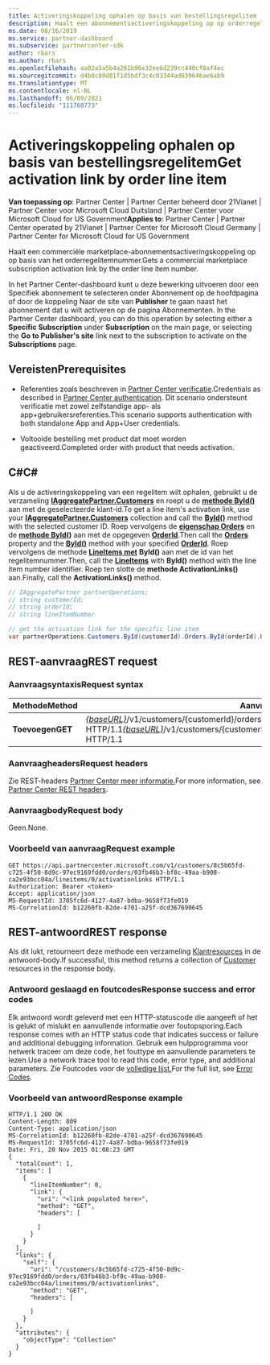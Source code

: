 ```yaml
---
title: Activeringskoppeling ophalen op basis van bestellingsregelitem
description: Haalt een abonnementsactiveringskoppeling op op orderregelitem.
ms.date: 08/16/2019
ms.service: partner-dashboard
ms.subservice: partnercenter-sdk
author: rbars
ms.author: rbars
ms.openlocfilehash: aa02a5a5b4a281b96e32ee6d239cc440cf8af4ec
ms.sourcegitcommit: d4b0c80d81f1d5bdf3c4c03344ad639646ae6ab9
ms.translationtype: MT
ms.contentlocale: nl-NL
ms.lasthandoff: 06/09/2021
ms.locfileid: "111760773"
---
```

# <a name="get-activation-link-by-order-line-item"></a><span data-ttu-id="7f157-103">Activeringskoppeling ophalen op basis van bestellingsregelitem</span><span class="sxs-lookup"><span data-stu-id="7f157-103">Get activation link by order line item</span></span>

<span data-ttu-id="7f157-104">**Van toepassing op**: Partner Center | Partner Center beheerd door 21Vianet | Partner Center voor Microsoft Cloud Duitsland | Partner Center voor Microsoft Cloud for US Government</span><span class="sxs-lookup"><span data-stu-id="7f157-104">**Applies to**: Partner Center | Partner Center operated by 21Vianet | Partner Center for Microsoft Cloud Germany | Partner Center for Microsoft Cloud for US Government</span></span>

<span data-ttu-id="7f157-105">Haalt een commerciële marketplace-abonnementsactiveringskoppeling op op basis van het orderregelitemnummer.</span><span class="sxs-lookup"><span data-stu-id="7f157-105">Gets a commercial marketplace subscription activation link by the order line item number.</span></span>

<span data-ttu-id="7f157-106">In het Partner Center-dashboard kunt u deze bewerking uitvoeren  door een Specifiek abonnement te selecteren onder Abonnement op de hoofdpagina of door de  koppeling Naar de site van **Publisher** te gaan naast het abonnement dat u wilt activeren op de pagina Abonnementen. </span><span class="sxs-lookup"><span data-stu-id="7f157-106">In the Partner Center dashboard, you can do this operation by selecting either a **Specific Subscription** under **Subscription** on the main page, or selecting the **Go to Publisher's site** link next to the subscription to activate on the **Subscriptions** page.</span></span>

## <a name="prerequisites"></a><span data-ttu-id="7f157-107">Vereisten</span><span class="sxs-lookup"><span data-stu-id="7f157-107">Prerequisites</span></span>

- <span data-ttu-id="7f157-108">Referenties zoals beschreven in [Partner Center verificatie](partner-center-authentication.md).</span><span class="sxs-lookup"><span data-stu-id="7f157-108">Credentials as described in [Partner Center authentication](partner-center-authentication.md).</span></span> <span data-ttu-id="7f157-109">Dit scenario ondersteunt verificatie met zowel zelfstandige app- als app+gebruikersreferenties.</span><span class="sxs-lookup"><span data-stu-id="7f157-109">This scenario supports authentication with both standalone App and App+User credentials.</span></span>

- <span data-ttu-id="7f157-110">Voltooide bestelling met product dat moet worden geactiveerd.</span><span class="sxs-lookup"><span data-stu-id="7f157-110">Completed order with product that needs activation.</span></span>

## <a name="c"></a><span data-ttu-id="7f157-111">C\#</span><span class="sxs-lookup"><span data-stu-id="7f157-111">C\#</span></span>

<span data-ttu-id="7f157-112">Als u de activeringskoppeling van een regelitem wilt ophalen, gebruikt u de verzameling [**IAggregatePartner.Customers**](/dotnet/api/microsoft.store.partnercenter.ipartner.customers) en roept u de [**methode ById()**](/dotnet/api/microsoft.store.partnercenter.customers.icustomercollection.byid) aan met de geselecteerde klant-id.</span><span class="sxs-lookup"><span data-stu-id="7f157-112">To get a line item's activation link, use your [**IAggregatePartner.Customers**](/dotnet/api/microsoft.store.partnercenter.ipartner.customers) collection and call the [**ById()**](/dotnet/api/microsoft.store.partnercenter.customers.icustomercollection.byid) method with the selected customer ID.</span></span> <span data-ttu-id="7f157-113">Roep vervolgens de [**eigenschap Orders**](/dotnet/api/microsoft.store.partnercenter.customers.icustomer.orders) en de [**methode ById()**](/dotnet/api/microsoft.store.partnercenter.orders.iordercollection.byid) aan met de opgegeven  [**OrderId**](/dotnet/api/microsoft.store.partnercenter.models.orders.order.id).</span><span class="sxs-lookup"><span data-stu-id="7f157-113">Then call the [**Orders**](/dotnet/api/microsoft.store.partnercenter.customers.icustomer.orders) property and the [**ById()**](/dotnet/api/microsoft.store.partnercenter.orders.iordercollection.byid) method with your specified  [**OrderId**](/dotnet/api/microsoft.store.partnercenter.models.orders.order.id).</span></span> <span data-ttu-id="7f157-114">Roep vervolgens de methode [**LineItems met**](/dotnet/api/microsoft.store.partnercenter.orders.iordercollection.get) **ById()** aan met de id van het regelitemnummer.</span><span class="sxs-lookup"><span data-stu-id="7f157-114">Then, call the [**LineItems**](/dotnet/api/microsoft.store.partnercenter.orders.iordercollection.get) with **ById()** method with the line item number identifier.</span></span>  <span data-ttu-id="7f157-115">Roep ten slotte de **methode ActivationLinks()** aan.</span><span class="sxs-lookup"><span data-stu-id="7f157-115">Finally, call the **ActivationLinks()** method.</span></span>

```csharp
// IAggregatePartner partnerOperations;
// string customerId;
// string orderId;
// string lineItemNumber

// get the activation link for the specific line item
var partnerOperations.Customers.ById(customerId).Orders.ById(orderId).OrderLineItems.ById(lineItemNumber).ActivationLinks();
```

## <a name="rest-request"></a><span data-ttu-id="7f157-116">REST-aanvraag</span><span class="sxs-lookup"><span data-stu-id="7f157-116">REST request</span></span>

### <a name="request-syntax"></a><span data-ttu-id="7f157-117">Aanvraagsyntaxis</span><span class="sxs-lookup"><span data-stu-id="7f157-117">Request syntax</span></span>

| <span data-ttu-id="7f157-118">Methode</span><span class="sxs-lookup"><span data-stu-id="7f157-118">Method</span></span>  | <span data-ttu-id="7f157-119">Aanvraag-URI</span><span class="sxs-lookup"><span data-stu-id="7f157-119">Request URI</span></span>                                                                                                                               |
|---------|-------------------------------------------------------------------------------------------------------------------------------------------|
| <span data-ttu-id="7f157-120">**Toevoegen**</span><span class="sxs-lookup"><span data-stu-id="7f157-120">**GET**</span></span> | <span data-ttu-id="7f157-121">[*{baseURL}*](partner-center-rest-urls.md)/v1/customers/{customerId}/orders/{orderId}/lineitems/{lineItemNumber}/activationlinks HTTP/1.1</span><span class="sxs-lookup"><span data-stu-id="7f157-121">[*{baseURL}*](partner-center-rest-urls.md)/v1/customers/{customerId}/orders/{orderId}/lineitems/{lineItemNumber}/activationlinks HTTP/1.1</span></span> |

### <a name="request-headers"></a><span data-ttu-id="7f157-122">Aanvraagheaders</span><span class="sxs-lookup"><span data-stu-id="7f157-122">Request headers</span></span>

<span data-ttu-id="7f157-123">Zie REST-headers [Partner Center meer informatie.](headers.md)</span><span class="sxs-lookup"><span data-stu-id="7f157-123">For more information, see [Partner Center REST headers](headers.md).</span></span>

### <a name="request-body"></a><span data-ttu-id="7f157-124">Aanvraagbody</span><span class="sxs-lookup"><span data-stu-id="7f157-124">Request body</span></span>

<span data-ttu-id="7f157-125">Geen.</span><span class="sxs-lookup"><span data-stu-id="7f157-125">None.</span></span>

### <a name="request-example"></a><span data-ttu-id="7f157-126">Voorbeeld van aanvraag</span><span class="sxs-lookup"><span data-stu-id="7f157-126">Request example</span></span>

```http
GET https://api.partnercenter.microsoft.com/v1/customers/8c5b65fd-c725-4f50-8d9c-97ec9169fdd0/orders/03fb46b3-bf8c-49aa-b908-ca2e93bcc04a/lineitems/0/activationlinks HTTP/1.1
Authorization: Bearer <token>
Accept: application/json
MS-RequestId: 3705fc6d-4127-4a87-bdba-9658f73fe019
MS-CorrelationId: b12260fb-82de-4701-a25f-dcd367690645
```

## <a name="rest-response"></a><span data-ttu-id="7f157-127">REST-antwoord</span><span class="sxs-lookup"><span data-stu-id="7f157-127">REST response</span></span>

<span data-ttu-id="7f157-128">Als dit lukt, retourneert deze methode een verzameling [Klantresources](customer-resources.md#customer) in de antwoord-body.</span><span class="sxs-lookup"><span data-stu-id="7f157-128">If successful, this method returns a collection of [Customer](customer-resources.md#customer) resources in the response body.</span></span>

### <a name="response-success-and-error-codes"></a><span data-ttu-id="7f157-129">Antwoord geslaagd en foutcodes</span><span class="sxs-lookup"><span data-stu-id="7f157-129">Response success and error codes</span></span>

<span data-ttu-id="7f157-130">Elk antwoord wordt geleverd met een HTTP-statuscode die aangeeft of het is gelukt of mislukt en aanvullende informatie over foutopsporing.</span><span class="sxs-lookup"><span data-stu-id="7f157-130">Each response comes with an HTTP status code that indicates success or failure and additional debugging information.</span></span> <span data-ttu-id="7f157-131">Gebruik een hulpprogramma voor netwerk traceer om deze code, het fouttype en aanvullende parameters te lezen.</span><span class="sxs-lookup"><span data-stu-id="7f157-131">Use a network trace tool to read this code, error type, and additional parameters.</span></span> <span data-ttu-id="7f157-132">Zie Foutcodes voor de [volledige lijst.](error-codes.md)</span><span class="sxs-lookup"><span data-stu-id="7f157-132">For the full list, see [Error Codes](error-codes.md).</span></span>

### <a name="response-example"></a><span data-ttu-id="7f157-133">Voorbeeld van antwoord</span><span class="sxs-lookup"><span data-stu-id="7f157-133">Response example</span></span>

```http
HTTP/1.1 200 OK
Content-Length: 809
Content-Type: application/json
MS-CorrelationId: b12260fb-82de-4701-a25f-dcd367690645
MS-RequestId: 3705fc6d-4127-4a87-bdba-9658f73fe019
Date: Fri, 20 Nov 2015 01:08:23 GMT
{
  "totalCount": 1,
  "items": [
    {
      "lineItemNumber": 0,
      "link": {
        "uri": "<link populated here>",
        "method": "GET",
        "headers": [

        ]
      }
    }
  ],
  "links": {
    "self": {
      "uri": "/customers/8c5b65fd-c725-4f50-8d9c-97ec9169fdd0/orders/03fb46b3-bf8c-49aa-b908-ca2e93bcc04a/lineitems/0/activationlinks",
      "method": "GET",
      "headers": [

      ]
    }
  },
  "attributes": {
    "objectType": "Collection"
  }
}
```
